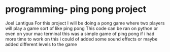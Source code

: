 # programming- ping pong project
Joel Lantigua
For this project I will be doing a pong game where two players will play a game sort of like ping pong
This code can be ran on python or even on your mac terminal
this was a simple game of ping pong 
if i had more time to work on this i could of added some sound effects or maybe added different levels to the game 

